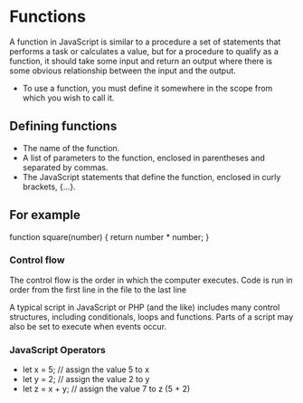 # Functions
A function in JavaScript is similar to a procedure a set of statements that performs a task or calculates a value, but for a procedure to qualify as a function, it should take some input and return an output where there is some obvious relationship between the input and the output. 
 * To use a function, you must define it somewhere in the scope from which you wish to call it.


 ## Defining functions

* The name of the function.
* A list of parameters to the function, enclosed in parentheses and separated by commas.
* The JavaScript statements that define the function, enclosed in curly brackets, {...}.

 ## For example
 function square(number) {
  return number * number;
}

### Control flow
The control flow is the order in which the computer executes. Code is run in order from the first line in the file to the last line

A typical script in JavaScript or PHP (and the like) includes many control structures, including conditionals, loops and functions. Parts of a script may also be set to execute when events occur.


### JavaScript Operators

* let x = 5;         // assign the value 5 to x
* let y = 2;         // assign the value 2 to y
* let z = x + y;     // assign the value 7 to z (5 + 2)